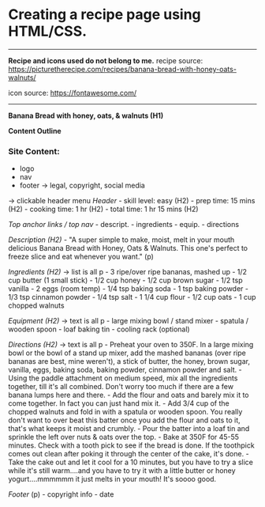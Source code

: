 # Creating a recipe page using HTML/CSS.

------------------

**Recipe and icons used do not belong to me.**
recipe source: https://picturetherecipe.com/recipes/banana-bread-with-honey-oats-walnuts/

icon source: https://fontawesome.com/

------------------

**Banana Bread with honey, oats, & walnuts (H1)**

__Content Outline__

### Site Content:
- logo
- nav
- footer -> legal, copyright, social media

-> clickable header menu
*Header*
    - skill level: easy (H2)
    - prep time: 15 mins (H2)
    - cooking time: 1 hr (H2)
    - total time: 1 hr 15 mins (H2)

*Top anchor links / top nav*
    - descript.
    - ingredients
    - equip.
    - directions

*Description (H2)*
        - "A super simple to make, moist, melt in your mouth delicious Banana Bread with Honey, Oats & Walnuts. This one's perfect to freeze slice and eat whenever you want." (p)

*Ingredients (H2)*
-> list is all p
    - 3 ripe/over ripe bananas, mashed up
    - 1/2 cup butter (1 small stick)
    - 1/2 cup honey
    - 1/2 cup brown sugar
    - 1/2 tsp vanilla
    - 2 eggs (room temp)
    - 1/4 tsp baking soda
    - 1 tsp baking powder
    - 1/3 tsp cinnamon powder
    - 1/4 tsp salt
    - 1 1/4 cup flour
    - 1/2 cup oats
    - 1 cup chopped walnuts

*Equipment (H2)*
-> text is all p
    - large mixing bowl / stand mixer
    - spatula / wooden spoon
    - loaf baking tin
    - cooling rack (optional)

*Directions (H2)*
-> text is all p
    - Preheat your oven to 350F. In a large mixing bowl or the bowl of a stand up mixer, add the mashed bananas (over ripe bananas are best, mine weren't), a stick of butter, the honey, brown sugar, vanilla, eggs, baking soda, baking powder, cinnamon powder and salt.
    - Using the paddle attachment on medium speed, mix all the ingredients together, till it's all combined. Don't worry too much if there are a few banana lumps here and there.
    - Add the flour and oats and barely mix it to come together. In fact you can just hand mix it.
    - Add 3/4 cup of the chopped walnuts and fold in with a spatula or wooden spoon. You really don't want to over beat this batter once you add the flour and oats to it, that's what keeps it moist and crumbly.
    - Pour the batter into a loaf tin and sprinkle the left over nuts & oats over the top.
    - Bake at 350F for 45-55 minutes. Check with a tooth pick to see if the bread is done. If the toothpick comes out clean after poking it through the center of the cake, it's done.
    - Take the cake out and let it cool for a 10 minutes, but you have to try a slice while it's still warm....and you have to try it with a little butter or honey yogurt....mmmmmm it just melts in your mouth! It's soooo good.


*Footer* (p)
    - copyright info
    - date
